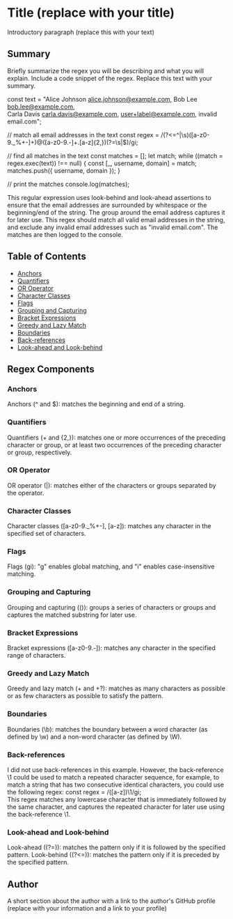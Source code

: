 # Title (replace with your title)

Introductory paragraph (replace this with your text)



## Summary

Briefly summarize the regex you will be describing and what you will explain. Include a code snippet of the regex. Replace this text with your summary.

const text = "Alice Johnson <alice.johnson@example.com>, Bob Lee <bob.lee@example.com>, \
Carla Davis <carla.davis@example.com>, user+label@example.com, invalid email.com";

// match all email addresses in the text
const regex = /(?<=^|\s)([a-z0-9._%+-]+)@([a-z0-9.-]+\.[a-z]{2,})(?=\s|$)/gi;

// find all matches in the text
const matches = [];
let match;
while ((match = regex.exec(text)) !== null) {
  const [_, username, domain] = match;
  matches.push({ username, domain });
}

// print the matches
console.log(matches);

This regular expression uses look-behind and look-ahead assertions to ensure that the email addresses are surrounded by whitespace or the beginning/end of the string. The group around the email address captures it for later use. This regex should match all valid email addresses in the string, and exclude any invalid email addresses such as "invalid email.com". The matches are then logged to the console.

## Table of Contents

- [Anchors](#anchors)
- [Quantifiers](#quantifiers)
- [OR Operator](#or-operator)
- [Character Classes](#character-classes)
- [Flags](#flags)
- [Grouping and Capturing](#grouping-and-capturing)
- [Bracket Expressions](#bracket-expressions)
- [Greedy and Lazy Match](#greedy-and-lazy-match)
- [Boundaries](#boundaries)
- [Back-references](#back-references)
- [Look-ahead and Look-behind](#look-ahead-and-look-behind)

## Regex Components

### Anchors
Anchors (^ and $): matches the beginning and end of a string.
### Quantifiers
Quantifiers (+ and {2,}): matches one or more occurrences of the preceding character or group, or at least two occurrences of the preceding character or group, respectively.
### OR Operator
OR operator (|): matches either of the characters or groups separated by the operator.
### Character Classes
Character classes ([a-z0-9._%+-], [a-z]): matches any character in the specified set of characters.
### Flags
Flags (gi): "g" enables global matching, and "i" enables case-insensitive matching.
### Grouping and Capturing
Grouping and capturing (()): groups a series of characters or groups and captures the matched substring for later use.
### Bracket Expressions
Bracket expressions ([a-z0-9.-]): matches any character in the specified range of characters.
### Greedy and Lazy Match
Greedy and lazy match (+ and +?): matches as many characters as possible or as few characters as possible to satisfy the pattern.
### Boundaries
Boundaries (\b): matches the boundary between a word character (as defined by \w) and a non-word character (as defined by \W).
### Back-references
I did not use back-references in this example.
However, the back-reference \1 could be used to match a repeated character sequence, for example, to match a string that has two consecutive identical characters, you could use the following regex: const regex = /([a-z])\1/gi; <br />
This regex matches any lowercase character that is immediately followed by the same character, and captures the repeated character for later use using the back-reference \1.
### Look-ahead and Look-behind
Look-ahead ((?=)): matches the pattern only if it is followed by the specified pattern.
Look-behind ((?<=)): matches the pattern only if it is preceded by the specified pattern.
## Author

A short section about the author with a link to the author's GitHub profile (replace with your information and a link to your profile)
